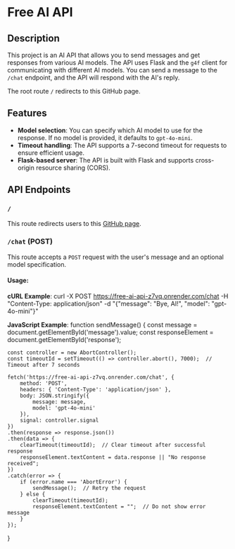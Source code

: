 # Free AI API

## Description
This project is an AI API that allows you to send messages and get responses from various AI models. The API uses Flask and the `g4f` client for communicating with different AI models. You can send a message to the `/chat` endpoint, and the API will respond with the AI's reply.

The root route `/` redirects to this GitHub page.

## Features
- **Model selection**: You can specify which AI model to use for the response. If no model is provided, it defaults to `gpt-4o-mini`.
- **Timeout handling**: The API supports a 7-second timeout for requests to ensure efficient usage.
- **Flask-based server**: The API is built with Flask and supports cross-origin resource sharing (CORS).

## API Endpoints

### `/`
This route redirects users to this [GitHub page](https://github.com/User4534503/Free-AI-API).

### `/chat` (POST)
This route accepts a `POST` request with the user's message and an optional model specification.

#### Usage:
**cURL Example**:
curl -X POST https://free-ai-api-z7vq.onrender.com/chat -H "Content-Type: application/json" -d "{\"message\": \"Bye, AI!\", \"model\": \"gpt-4o-mini\"}"

**JavaScript Example**:
function sendMessage() {
    const message = document.getElementById('message').value;
    const responseElement = document.getElementById('response');
    
    const controller = new AbortController();
    const timeoutId = setTimeout(() => controller.abort(), 7000);  // Timeout after 7 seconds

    fetch('https://free-ai-api-z7vq.onrender.com/chat', {
        method: 'POST',
        headers: { 'Content-Type': 'application/json' },
        body: JSON.stringify({
            message: message,
            model: 'gpt-4o-mini'
        }),
        signal: controller.signal
    })
    .then(response => response.json())
    .then(data => {
        clearTimeout(timeoutId);  // Clear timeout after successful response
        responseElement.textContent = data.response || "No response received";
    })
    .catch(error => {
        if (error.name === 'AbortError') {
            sendMessage();  // Retry the request
        } else {
            clearTimeout(timeoutId);
            responseElement.textContent = "";  // Do not show error message
        }
    });
}
